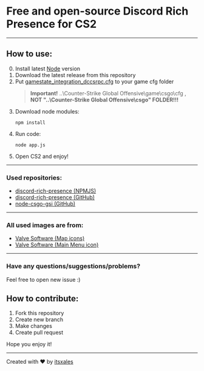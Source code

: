 # Free and open-source Discord Rich Presence for CS2
---
## How to use:
0. Install latest [Node](https://nodejs.org/) version
1. Download the latest release from this repository
2. Put [gamestate_integration_dccsrpc.cfg](PUT-THIS-FILE-IN-CSGO-CFG-FOLDER/gamestate_integration_dccsrpc.cfg) to your game cfg folder
    > **Important!** ..\Counter-Strike Global Offensive\game\csgo\cfg , **NOT "..\Counter-Strike Global Offensive\csgo" FOLDER!!!**
4. Download node modules:
    ```shell
    npm install
    ```
5. Run code:
    ```shell
    node app.js
    ```
6. Open CS2 and enjoy!
---
### Used repositories:
- [discord-rich-presence (NPMJS)](https://www.npmjs.com/package/discord-rich-presence)
- [discord-rich-presence (GitHub)](https://github.com/devsnek/discord-rich-presence)
- [node-csgo-gsi (GitHub)](https://github.com/ShaunLWM/node-csgo-gsi)

---
### All used images are from:
- [Valve Software (Map icons)](https://developer.valvesoftware.com/wiki/Counter-Strike:_Global_Offensive/Maps)
- [Valve Software (Main Menu icon)](https://developer.valvesoftware.com/wiki/Counter-Strike:_Global_Offensive)
---
### Have any questions/suggestions/problems?
Feel free to open new issue :)

## How to contribute:
1. Fork this repository
2. Create new branch
3. Make changes
4. Create pull request

Hope you enjoy it!

---

Created with ❤️ by [itsxales](https://github.com/itsxales)
